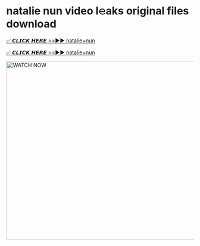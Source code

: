 # natalie nun video l𝚎aks original files download

<p><a href="https://mediafirer.com/natalie+nun&ref=titik" rel="nofollow">✅ 𝘾𝙇𝙄𝘾𝙆 𝙃𝙀𝙍𝙀 ==►► natalie+nun</a></p>

<p><a href="https://mediafirer.com/natalie+nun&ref=titik" rel="nofollow">✅ 𝘾𝙇𝙄𝘾𝙆 𝙃𝙀𝙍𝙀 ==►► natalie+nun</a></p>

<p><a rel="nofollow" title="WATCH NOW" href="https://mediafirer.com/natalie+nun&ref=titik"><img border="natalie+nun" height="480" width="854" title="WATCH NOW" alt="WATCH NOW" src="https://i.imgur.com/WiGg2rx.gif"></a></p>